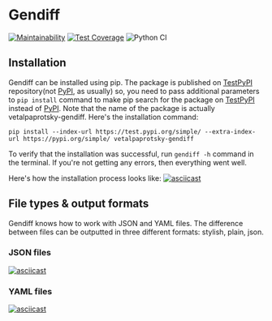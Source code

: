 # Gendiff

[![Maintainability](https://api.codeclimate.com/v1/badges/edc0ee50d88cb1a411ad/maintainability)](https://codeclimate.com/github/vetalpaprotsky/gendiff/maintainability)
[![Test Coverage](https://api.codeclimate.com/v1/badges/edc0ee50d88cb1a411ad/test_coverage)](https://codeclimate.com/github/vetalpaprotsky/gendiff/test_coverage)
![Python CI](https://github.com/vetalpaprotsky/gendiff/workflows/Python%20CI/badge.svg)

## Installation
Gendiff can be installed using pip. The package is published on [TestPyPI](https://test.pypi.org/) repository(not [PyPI](https://pypi.org/), as usually) so, you need to pass additional parameters to `pip install` command to make pip search for the package on [TestPyPI](https://test.pypi.org/) instead of [PyPI](https://pypi.org/). Note that the name of the package is actually vetalpaprotsky-gendiff. Here's the installation command:

```
pip install --index-url https://test.pypi.org/simple/ --extra-index-url https://pypi.org/simple/ vetalpaprotsky-gendiff
```

To verify that the installation was successful, run `gendiff -h` command in the terminal. If you're not getting any errors, then everything went well.

Here's how the installation process looks like:
[![asciicast](https://asciinema.org/a/cSzpo7BhLYCHX17rvPmSKEXg1.svg)](https://asciinema.org/a/cSzpo7BhLYCHX17rvPmSKEXg1)

## File types & output formats
Gendiff knows how to work with JSON and YAML files. The difference between files can be outputted in three different formats: stylish, plain, json.

### JSON files
[![asciicast](https://asciinema.org/a/ekaHAH1C9GNfNC3ERpWyeSpq1.svg)](https://asciinema.org/a/ekaHAH1C9GNfNC3ERpWyeSpq1)

### YAML files
[![asciicast](https://asciinema.org/a/jKFePrvbGx7dUhr5AR6QZHOKf.svg)](https://asciinema.org/a/jKFePrvbGx7dUhr5AR6QZHOKf)
